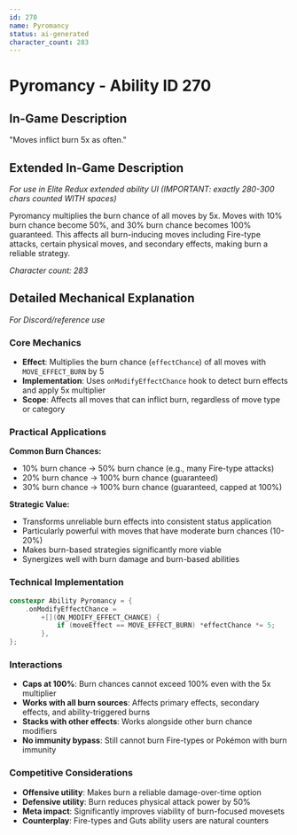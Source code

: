 ```yaml
---
id: 270
name: Pyromancy
status: ai-generated
character_count: 283
---
```


# Pyromancy - Ability ID 270

## In-Game Description
"Moves inflict burn 5x as often."

## Extended In-Game Description
*For use in Elite Redux extended ability UI (IMPORTANT: exactly 280-300 chars counted WITH spaces)*

Pyromancy multiplies the burn chance of all moves by 5x. Moves with 10% burn chance become 50%, and 30% burn chance becomes 100% guaranteed. This affects all burn-inducing moves including Fire-type attacks, certain physical moves, and secondary effects, making burn a reliable strategy.

*Character count: 283*

## Detailed Mechanical Explanation
*For Discord/reference use*

### Core Mechanics
- **Effect**: Multiplies the burn chance (`effectChance`) of all moves with `MOVE_EFFECT_BURN` by 5
- **Implementation**: Uses `onModifyEffectChance` hook to detect burn effects and apply 5x multiplier
- **Scope**: Affects all moves that can inflict burn, regardless of move type or category

### Practical Applications
**Common Burn Chances:**
- 10% burn chance → 50% burn chance (e.g., many Fire-type attacks)
- 20% burn chance → 100% burn chance (guaranteed)
- 30% burn chance → 100% burn chance (guaranteed, capped at 100%)

**Strategic Value:**
- Transforms unreliable burn effects into consistent status application
- Particularly powerful with moves that have moderate burn chances (10-20%)
- Makes burn-based strategies significantly more viable
- Synergizes well with burn damage and burn-based abilities

### Technical Implementation
```cpp
constexpr Ability Pyromancy = {
    .onModifyEffectChance =
        +[](ON_MODIFY_EFFECT_CHANCE) {
            if (moveEffect == MOVE_EFFECT_BURN) *effectChance *= 5;
        },
};
```

### Interactions
- **Caps at 100%**: Burn chances cannot exceed 100% even with the 5x multiplier
- **Works with all burn sources**: Affects primary effects, secondary effects, and ability-triggered burns
- **Stacks with other effects**: Works alongside other burn chance modifiers
- **No immunity bypass**: Still cannot burn Fire-types or Pokémon with burn immunity

### Competitive Considerations
- **Offensive utility**: Makes burn a reliable damage-over-time option
- **Defensive utility**: Burn reduces physical attack power by 50%
- **Meta impact**: Significantly improves viability of burn-focused movesets
- **Counterplay**: Fire-types and Guts ability users are natural counters